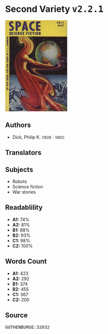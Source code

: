 # Second Variety <kbd>v2.2.1</kbd>

![](./cover.medium.jpg "")

## Authors


 - Dick, Philip K. <small>(1928 - 1982)</small>

## Translators



## Subjects


 - Robots
 - Science fiction
 - War stories

## Readablility


 - **A1:** 74%
 - **A2:** 81%
 - **B1:** 88%
 - **B2:** 93%
 - **C1:** 98%
 - **C2:** 100%

## Words Count


 - **A1:** 423
 - **A2:** 292
 - **B1:** 374
 - **B2:** 455
 - **C1:** 367
 - **C2:** 200

## Source


<kbd>GUTHENBURGE:32032</kbd>
